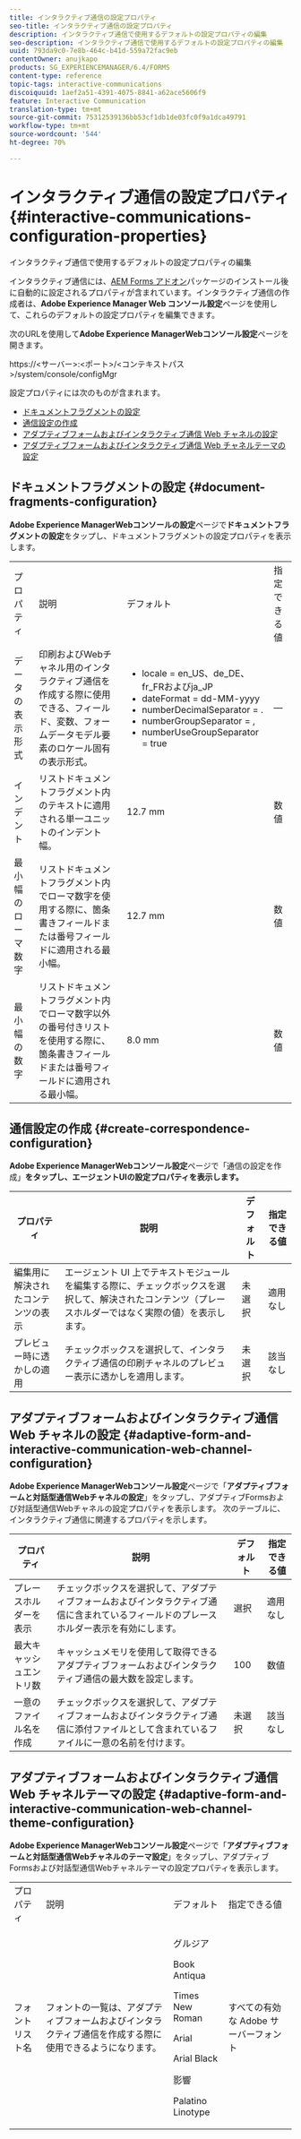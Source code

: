 ```yaml
---
title: インタラクティブ通信の設定プロパティ
seo-title: インタラクティブ通信の設定プロパティ
description: インタラクティブ通信で使用するデフォルトの設定プロパティの編集
seo-description: インタラクティブ通信で使用するデフォルトの設定プロパティの編集
uuid: 793da9c0-7e8b-464c-b41d-559a72fac9eb
contentOwner: anujkapo
products: SG_EXPERIENCEMANAGER/6.4/FORMS
content-type: reference
topic-tags: interactive-communications
discoiquuid: 1aef2a51-4391-4075-8841-a62ace5606f9
feature: Interactive Communication
translation-type: tm+mt
source-git-commit: 75312539136bb53cf1db1de03fc0f9a1dca49791
workflow-type: tm+mt
source-wordcount: '544'
ht-degree: 70%

---
```



# インタラクティブ通信の設定プロパティ {#interactive-communications-configuration-properties}

インタラクティブ通信で使用するデフォルトの設定プロパティの編集

インタラクティブ通信には、[AEM Forms アドオン](/help/forms/using/installing-configuring-aem-forms-osgi.md)パッケージのインストール後に自動的に設定されるプロパティが含まれています。インタラクティブ通信の作成者は、**Adobe Experience Manager Web コンソール設定**&#x200B;ページを使用して、これらのデフォルトの設定プロパティを編集できます。

次のURLを使用して&#x200B;**Adobe Experience ManagerWebコンソール設定**&#x200B;ページを開きます。

https://&lt;サーバー>:&lt;ポート>/&lt;コンテキストパス>/system/console/configMgr

設定プロパティには次のものが含まれます。

* [ドキュメントフラグメントの設定](#document-fragments-configuration)
* [通信設定の作成](#create-correspondence-configuration)
* [アダプティブフォームおよびインタラクティブ通信 Web チャネルの設定](#adaptive-form-and-interactive-communication-web-channel-configuration)
* [アダプティブフォームおよびインタラクティブ通信 Web チャネルテーマの設定](#adaptive-form-and-interactive-communication-web-channel-theme-configuration)

## ドキュメントフラグメントの設定  {#document-fragments-configuration}

**Adobe Experience ManagerWebコンソールの設定**&#x200B;ページで&#x200B;**ドキュメントフラグメントの設定**&#x200B;をタップし、ドキュメントフラグメントの設定プロパティを表示します。

<table> 
 <tbody> 
  <tr> 
   <td>プロパティ</td> 
   <td>説明</td> 
   <td>デフォルト</td> 
   <td>指定できる値</td> 
  </tr> 
  <tr> 
   <td>データの表示形式</td> 
   <td>印刷およびWebチャネル用のインタラクティブ通信を作成する際に使用できる、フィールド、変数、フォームデータモデル要素のロケール固有の表示形式。</td> 
   <td> 
    <ul> 
     <li>locale = en_US、de_DE、fr_FRおよびja_JP</li> 
     <li>dateFormat = dd-MM-yyyy</li> 
     <li>numberDecimalSeparator = .</li> 
     <li>numberGroupSeparator = ,</li> 
     <li>numberUseGroupSeparator = true</li> 
    </ul> </td> 
   <td><p>—</p> </td> 
  </tr> 
  <tr> 
   <td>インデント</td> 
   <td>リストドキュメントフラグメント内のテキストに適用される単一ユニットのインデント幅。</td> 
   <td>12.7 mm</td> 
   <td>数値</td> 
  </tr> 
  <tr> 
   <td>最小幅のローマ数字</td> 
   <td>リストドキュメントフラグメント内でローマ数字を使用する際に、箇条書きフィールドまたは番号フィールドに適用される最小幅。 </td> 
   <td>12.7 mm</td> 
   <td>数値</td> 
  </tr> 
  <tr> 
   <td>最小幅の数字</td> 
   <td>リストドキュメントフラグメント内でローマ数字以外の番号付きリストを使用する際に、箇条書きフィールドまたは番号フィールドに適用される最小幅。</td> 
   <td>8.0 mm</td> 
   <td>数値</td> 
  </tr> 
 </tbody> 
</table>

## 通信設定の作成  {#create-correspondence-configuration}

**Adobe Experience ManagerWebコンソール設定**&#x200B;ページで「通信の設定を作成」**をタップし、エージェントUIの設定プロパティを表示します。**

| プロパティ | 説明 | デフォルト | 指定できる値 |
|---|---|---|---|
| 編集用に解決されたコンテンツの表示 | エージェント UI 上でテキストモジュールを編集する際に、チェックボックスを選択して、解決されたコンテンツ（プレースホルダーではなく実際の値）を表示します。 | 未選択 | 適用なし |
| プレビュー時に透かしの適用 | チェックボックスを選択して、インタラクティブ通信の印刷チャネルのプレビュー表示に透かしを適用します。 | 未選択 | 該当なし |

## アダプティブフォームおよびインタラクティブ通信 Web チャネルの設定  {#adaptive-form-and-interactive-communication-web-channel-configuration}

**Adobe Experience ManagerWebコンソール設定**&#x200B;ページで「**アダプティブフォームと対話型通信Webチャネルの設定**」をタップし、アダプティブFormsおよび対話型通信Webチャネルの設定プロパティを表示します。 次のテーブルに、インタラクティブ通信に関連するプロパティを示します。

| プロパティ | 説明 | デフォルト | 指定できる値 |
|---|---|---|---|
| プレースホルダーを表示 | チェックボックスを選択して、アダプティブフォームおよびインタラクティブ通信に含まれているフィールドのプレースホルダー表示を有効にします。 | 選択 | 適用なし |
| 最大キャッシュエントリ数 | キャッシュメモリを使用して取得できるアダプティブフォームおよびインタラクティブ通信の最大数を設定します。 | 100 | 数値 |
| 一意のファイル名を作成 | チェックボックスを選択して、アダプティブフォームおよびインタラクティブ通信に添付ファイルとして含まれているファイルに一意の名前を付けます。 | 未選択 | 該当なし |

## アダプティブフォームおよびインタラクティブ通信 Web チャネルテーマの設定  {#adaptive-form-and-interactive-communication-web-channel-theme-configuration}

**Adobe Experience ManagerWebコンソール設定**&#x200B;ページで「**アダプティブフォームと対話型通信Webチャネルのテーマ設定**」をタップし、アダプティブFormsおよび対話型通信Webチャネルテーマの設定プロパティを表示します。

<table> 
 <tbody> 
  <tr> 
   <td>プロパティ</td> 
   <td>説明</td> 
   <td>デフォルト</td> 
   <td>指定できる値</td> 
  </tr> 
  <tr> 
   <td>フォントリスト名</td> 
   <td>フォントの一覧は、アダプティブフォームおよびインタラクティブ通信を作成する際に使用できるようになります。</td> 
   <td><p>グルジア</p> <p>Book Antiqua</p> <p>Times New Roman</p> <p>Arial</p> <p>Arial Black</p> <p>影響</p> <p>Palatino Linotype</p> </td> 
   <td>すべての有効な Adobe サーバーフォント</td> 
  </tr> 
 </tbody> 
</table>

